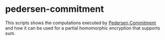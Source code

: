 # pedersen-commitment

This scripts shows the computations executed by [Pedersen Commitment](https://link.springer.com/content/pdf/10.1007%2F3-540-46766-1_9.pdf#page=3) and how it can be used for a partial homomorphic encryption that supports sum.


